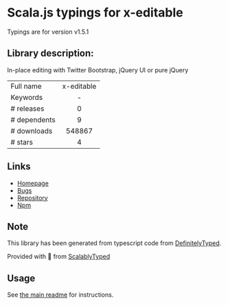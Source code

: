 
# Scala.js typings for x-editable

Typings are for version v1.5.1

## Library description:
In-place editing with Twitter Bootstrap, jQuery UI or pure jQuery

|                    |                 |
| ------------------ | :-------------: |
| Full name          | x-editable |
| Keywords           | - |
| # releases         | 0 |
| # dependents       | 9 |
| # downloads        | 548867 |
| # stars            | 4 |

## Links
- [Homepage](http://github.com/vitalets/x-editable)
- [Bugs](https://github.com/vitalets/x-editable/issues)
- [Repository](https://github.com/vitalets/x-editable)
- [Npm](https://www.npmjs.com/package/x-editable)
    


## Note
This library has been generated from typescript code from [DefinitelyTyped](https://definitelytyped.org).

Provided with :purple_heart: from [ScalablyTyped](https://github.com/oyvindberg/ScalablyTyped)

## Usage
See [the main readme](../../readme.md) for instructions.


